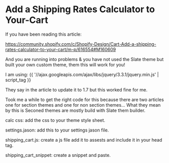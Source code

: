 # Add a Shipping Rates Calculator to Your-Cart

If you have been reading this article:

https://community.shopify.com/c/Shopify-Design/Cart-Add-a-shipping-rates-calculator-to-your-cart/m-p/616554#M160609

And you are running into problems & you have not used the Slate theme but built your own custom theme, them this will work for you!

I am using:   {{ '//ajax.googleapis.com/ajax/libs/jquery/3.3.1/jquery.min.js' | script_tag }} 

They say in the article to update it to 1.7 but this worked fine for me.

Took me a while to get the right code for this because there are two articles one for section themes and one for non section themes... What they mean by this is Seconed themes are mostly build with Slate them builder.

calc css: add the css to your theme style sheet.

settings.jason: add this to your settings jason file.

 
shipping_cart.js: create a js file add it to assests and include it in your head tag.

shipping_cart_snippet: create a snippet and paste.
